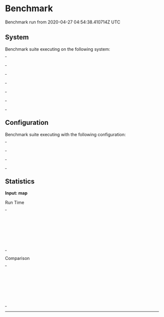 # Benchmark

Benchmark run from 2020-04-27 04:54:38.410714Z UTC

## System

Benchmark suite executing on the following system:

<table style="width: 1%">
  <tr>
    <th style="width: 1%; white-space: nowrap">Operating System</th>
    <td>macOS</td>
  </tr><tr>
    <th style="white-space: nowrap">CPU Information</th>
    <td style="white-space: nowrap">Intel(R) Core(TM) i5-9600K CPU @ 3.70GHz</td>
  </tr><tr>
    <th style="white-space: nowrap">Number of Available Cores</th>
    <td style="white-space: nowrap">6</td>
  </tr><tr>
    <th style="white-space: nowrap">Available Memory</th>
    <td style="white-space: nowrap">32 GB</td>
  </tr><tr>
    <th style="white-space: nowrap">Elixir Version</th>
    <td style="white-space: nowrap">1.10.2</td>
  </tr><tr>
    <th style="white-space: nowrap">Erlang Version</th>
    <td style="white-space: nowrap">22.3.2</td>
  </tr>
</table>

## Configuration

Benchmark suite executing with the following configuration:

<table style="width: 1%">
  <tr>
    <th style="width: 1%">:time</th>
    <td style="white-space: nowrap">5 s</td>
  </tr><tr>
    <th>:parallel</th>
    <td style="white-space: nowrap">1</td>
  </tr><tr>
    <th>:warmup</th>
    <td style="white-space: nowrap">2 s</td>
  </tr>
</table>

## Statistics


__Input: map__

Run Time
<table style="width: 1%">
  <tr>
    <th>Name</th>
    <th style="text-align: right">IPS</th>
    <th style="text-align: right">Average</th>
    <th style="text-align: right">Devitation</th>
    <th style="text-align: right">Median</th>
    <th style="text-align: right">99th&nbsp;%</th>
  </tr>
  <tr>
    <td style="white-space: nowrap">Map.update!/3</td>
    <td style="white-space: nowrap; text-align: right">3.13 M</td>
    <td style="white-space: nowrap; text-align: right">319.43 ns</td>
    <td style="white-space: nowrap; text-align: right">±8876.93%</td>
    <td style="white-space: nowrap; text-align: right">0 ns</td>
    <td style="white-space: nowrap; text-align: right">990 ns</td>
  </tr>
  <tr>
    <td style="white-space: nowrap">Map.get_and_update/3</td>
    <td style="white-space: nowrap; text-align: right">2.32 M</td>
    <td style="white-space: nowrap; text-align: right">431.28 ns</td>
    <td style="white-space: nowrap; text-align: right">±9633.13%</td>
    <td style="white-space: nowrap; text-align: right">0 ns</td>
    <td style="white-space: nowrap; text-align: right">990 ns</td>
  </tr>
  <tr>
    <td style="white-space: nowrap">Kernel.put_in/3</td>
    <td style="white-space: nowrap; text-align: right">1.96 M</td>
    <td style="white-space: nowrap; text-align: right">511.02 ns</td>
    <td style="white-space: nowrap; text-align: right">±5495.49%</td>
    <td style="white-space: nowrap; text-align: right">0 ns</td>
    <td style="white-space: nowrap; text-align: right">990 ns</td>
  </tr>
  <tr>
    <td style="white-space: nowrap">Kernel.update_in/3</td>
    <td style="white-space: nowrap; text-align: right">1.92 M</td>
    <td style="white-space: nowrap; text-align: right">519.92 ns</td>
    <td style="white-space: nowrap; text-align: right">±5269.05%</td>
    <td style="white-space: nowrap; text-align: right">0 ns</td>
    <td style="white-space: nowrap; text-align: right">990 ns</td>
  </tr>
</table>
Comparison
<table style="width: 1%">
  <tr>
    <th>Name</th>
    <th style="text-align: right">IPS</th>
    <th style="text-align: right">Slower</th>
  <tr>
    <td style="white-space: nowrap">Map.update!/3</td>
    <td style="white-space: nowrap;text-align: right">3.13 M</td>
    <td>&nbsp;</td>
  </tr>
  <tr>
    <td style="white-space: nowrap">Map.get_and_update/3</td>
    <td style="white-space: nowrap; text-align: right">2.32 M</td>
    <td style="white-space: nowrap; text-align: right">1.35x</td>
  </tr>
  <tr>
    <td style="white-space: nowrap">Kernel.put_in/3</td>
    <td style="white-space: nowrap; text-align: right">1.96 M</td>
    <td style="white-space: nowrap; text-align: right">1.6x</td>
  </tr>
  <tr>
    <td style="white-space: nowrap">Kernel.update_in/3</td>
    <td style="white-space: nowrap; text-align: right">1.92 M</td>
    <td style="white-space: nowrap; text-align: right">1.63x</td>
  </tr>
</table>
<hr/>
